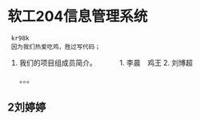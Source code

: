 # 软工204信息管理系统　

```
 kr98k 
 因为我们热爱吃鸡，胜过写代码；

```

1. 我们的项目组成员简介。
　　　1. 李晨　鸡王
     2. 刘博超　






    。。。
## 2刘婷婷 